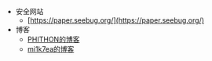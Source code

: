 - 安全网站
  - [https://paper.seebug.org/](https://paper.seebug.org/)
- 博客
  - [PHITHON的博客](https://www.leavesongs.com/)
  - [mi1k7ea的博客](http://www.mi1k7ea.com/)
